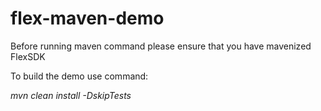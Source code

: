 # flex-maven-demo

Before running maven command please ensure that you have mavenized FlexSDK

To build the demo use command:

*mvn clean install -DskipTests*
